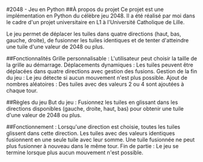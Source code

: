 #2048 - Jeu en Python
##À propos du projet
Ce projet est une implémentation en Python du célèbre jeu 2048. Il a été réalisé par moi dans le cadre d'un projet universitaire en L1 à l'Université Catholique de Lille.


Le jeu permet de déplacer les tuiles dans quatre directions (haut, bas, gauche, droite), de fusionner les tuiles identiques et de tenter d'atteindre une tuile d'une valeur de 2048 ou plus.

##Fonctionnalités
Grille personnalisable : L'utilisateur peut choisir la taille de la grille au démarrage.
Déplacements dynamiques : Les tuiles peuvent être déplacées dans quatre directions avec gestion des fusions.
Gestion de la fin du jeu : Le jeu détecte si aucun mouvement n'est plus possible.
Ajout de nombres aléatoires : Des tuiles avec des valeurs 2 ou 4 sont ajoutées à chaque tour.

##Règles du jeu
But du jeu : Fusionnez les tuiles en glissant dans les directions disponibles (gauche, droite, haut, bas) pour obtenir une tuile d'une valeur de 2048 ou plus.

##Fonctionnement :
Lorsqu'une direction est choisie, toutes les tuiles glissent dans cette direction.
Les tuiles avec des valeurs identiques fusionnent en une seule tuile avec leur somme.
Une tuile fusionnée ne peut plus fusionner à nouveau dans le même tour.
Fin de partie : Le jeu se termine lorsque plus aucun mouvement n'est possible.

